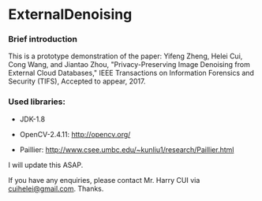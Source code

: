 # ExternalDenoising

### Brief introduction

This is a prototype demonstration of the paper: Yifeng Zheng, Helei Cui, Cong Wang, and Jiantao Zhou, "Privacy-Preserving Image Denoising from External Cloud Databases," IEEE Transactions on Information Forensics and Security (TIFS), Accepted to appear, 2017.

### Used libraries:

- JDK-1.8

- OpenCV-2.4.11: http://opencv.org/

- Paillier: http://www.csee.umbc.edu/~kunliu1/research/Paillier.html

<!---
### Image dataset:

- INRIA Copydays dataset: http://lear.inrialpes.fr/people/jegou/data.php

- The test data have been processed by using two image hash method, i.e., *average hashing* (abbr. aHash) and *perceptual hashing* (abbr. pHash).

- We use 157 original images as the query set, and expand the remaining subset by generating 9 images with different scale factors for each. Consequently, we have total 14,130 images as our dataset.

### How to use:

- Import the project into Eclipse (I personally used the version Mars). *Double check if the build path is correct or not.*

- Indicated the config file inside the config folder as a running parameter, i.e., PCconfigForTestOnCiphertext.txt or configForTestOnCiphertext.txt. **(Note that you should modify the location of your dataset based on your own settings. You should point the correct pairing setting path (e.g., d159.properties). And you can also try other parameters, like lsh-l, threshold, and "isCached".)**

- To test in plaintext version, just use the setting with "plain". And run **"TestInPlaintext.java"**.

- To test in our secure design, run **"TestPrototypeInCiphertext.java"** for the performance evaluation.

- The **"TestThroughput.java"** is just used for throughput simulation evaluation.

- The **"TestHammingLSH.java"** is an example that shows how to use our implementation of LSH in Hamming distance.

### The folder HammingLSH:

To easily get our implementation of LSH in Hamming distance, I move some related codes from our project **SecureNDDProtypeTest** into this folder.

Note that you should modify some of the "import package" info due to their original locations have been changed.
-->

I will update this ASAP.

If you have any enquiries, please contact Mr. Harry CUI via cuihelei@gmail.com. Thanks.
